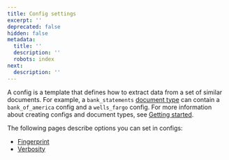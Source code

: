 ```yaml
---
title: Config settings
excerpt: ''
deprecated: false
hidden: false
metadata:
  title: ''
  description: ''
  robots: index
next:
  description: ''
---
```

A config is a template that defines how to extract data from a set of similar documents. For example, a `bank_statements` [document type](doc:document-type-settings) can contain a `bank_of_america` config and a `wells_fargo` config. For more information about creating configs and document types, see [Getting started](doc:getting-started-ai).

The following pages describe options you can set in configs:

* [Fingerprint](doc:fingerprint)
* [Verbosity](doc:verbosity)
